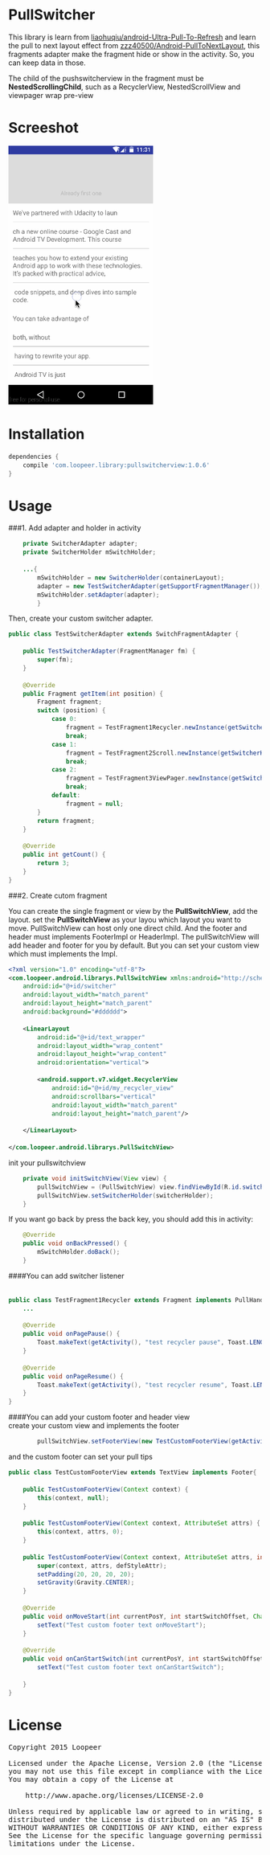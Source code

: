 # PullSwitcher

This library is learn from [liaohuqiu/android-Ultra-Pull-To-Refresh](https://github.com/liaohuqiu/android-Ultra-Pull-To-Refresh) and learn the 
pull to next layout effect from [zzz40500/Android-PullToNextLayout](https://github.com/zzz40500/Android-PullToNextLayout), this fragments adapter make the fragment hide or show in the activity. So, you can keep data in those.

The child of the pushswitcherview in the fragment must be **NestedScrollingChild**, such as a RecyclerView, NestedScrollView and viewpager wrap pre-view

Screeshot
====
![](/screenshot/screenshot.gif)

Installation
====
```groovy
dependencies {
    compile 'com.loopeer.library:pullswitcherview:1.0.6'
}
```

Usage
====
###1. Add adapter and holder in activity

```java
    private SwitcherAdapter adapter;
    private SwitcherHolder mSwitchHolder;
    
    ...{
        mSwitchHolder = new SwitcherHolder(containerLayout);
        adapter = new TestSwitcherAdapter(getSupportFragmentManager());
        mSwitchHolder.setAdapter(adapter);
        }

```
Then, create your custom switcher adapter.
```java
public class TestSwitcherAdapter extends SwitchFragmentAdapter {

    public TestSwitcherAdapter(FragmentManager fm) {
        super(fm);
    }

    @Override
    public Fragment getItem(int position) {
        Fragment fragment;
        switch (position) {
            case 0:
                fragment = TestFragment1Recycler.newInstance(getSwitcherHolder());
                break;
            case 1:
                fragment = TestFragment2Scroll.newInstance(getSwitcherHolder());
                break;
            case 2:
                fragment = TestFragment3ViewPager.newInstance(getSwitcherHolder());
                break;
            default:
                fragment = null;
        }
        return fragment;
    }

    @Override
    public int getCount() {
        return 3;
    }
}
```
###2. Create cutom fragment

You can create the single fragment or view by the **PullSwitchView**, add the layout. set the **PullSwitchView** as your layou which layout you want to move. PullSwitchView can host only one direct child. And the footer and header must implements FooterImpl or HeaderImpl. The pullSwitchView will add header and footer for you by default. But you can set your custom view which must implements the Impl.
```xml
<?xml version="1.0" encoding="utf-8"?>
<com.loopeer.android.librarys.PullSwitchView xmlns:android="http://schemas.android.com/apk/res/android"
    android:id="@+id/switcher"
    android:layout_width="match_parent"
    android:layout_height="match_parent"
    android:background="#dddddd">

    <LinearLayout
        android:id="@+id/text_wrapper"
        android:layout_width="wrap_content"
        android:layout_height="wrap_content"
        android:orientation="vertical">

        <android.support.v7.widget.RecyclerView
            android:id="@+id/my_recycler_view"
            android:scrollbars="vertical"
            android:layout_width="match_parent"
            android:layout_height="match_parent"/>

    </LinearLayout>

</com.loopeer.android.librarys.PullSwitchView>
```
init your pullswitchview
```java
    private void initSwitchView(View view) {
        pullSwitchView = (PullSwitchView) view.findViewById(R.id.switcher);
        pullSwitchView.setSwitcherHolder(switcherHolder);
    }
```

If you want go back by press the back key, you should add this in activity:
```java
    @Override
    public void onBackPressed() {
        mSwitchHolder.doBack();
    }
```

####You can add switcher listener
```java

public class TestFragment1Recycler extends Fragment implements PullHandler, SwitchListener {
    ...

    @Override
    public void onPagePause() {
        Toast.makeText(getActivity(), "test recycler pause", Toast.LENGTH_SHORT).show();
    }

    @Override
    public void onPageResume() {
        Toast.makeText(getActivity(), "test recycler resume", Toast.LENGTH_SHORT).show();
    }
}
```

####You can add your custom footer and header view  
create your custom view and implements the footer
```java 
        pullSwitchView.setFooterView(new TestCustomFooterView(getActivity()));

```
and the custom footer can set your pull tips 
```java
public class TestCustomFooterView extends TextView implements Footer{

    public TestCustomFooterView(Context context) {
        this(context, null);
    }

    public TestCustomFooterView(Context context, AttributeSet attrs) {
        this(context, attrs, 0);
    }

    public TestCustomFooterView(Context context, AttributeSet attrs, int defStyleAttr) {
        super(context, attrs, defStyleAttr);
        setPadding(20, 20, 20, 20);
        setGravity(Gravity.CENTER);
    }

    @Override
    public void onMoveStart(int currentPosY, int startSwitchOffset, CharSequence string) {
        setText("Test custom footer text onMoveStart");
    }

    @Override
    public void onCanStartSwitch(int currentPosY, int startSwitchOffset, CharSequence string) {
        setText("Test custom footer text onCanStartSwitch");

    }
}
```

License
====
<pre>
Copyright 2015 Loopeer

Licensed under the Apache License, Version 2.0 (the "License");
you may not use this file except in compliance with the License.
You may obtain a copy of the License at

    http://www.apache.org/licenses/LICENSE-2.0

Unless required by applicable law or agreed to in writing, software
distributed under the License is distributed on an "AS IS" BASIS,
WITHOUT WARRANTIES OR CONDITIONS OF ANY KIND, either express or implied.
See the License for the specific language governing permissions and
limitations under the License.
</pre>
